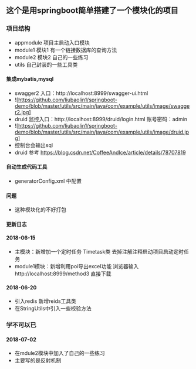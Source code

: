 ## 这个是用springboot简单搭建了一个模块化的项目 ##
### 项目结构 ###
* appmodule 项目主启动入口模块
* module1 模块1 有一个链接数据库的查询方法
* module2 模块2 自己的一些练习
* utils 自己封装的一些工具类

#### 集成mybatis,mysql ####
+ swagger2 入口：http://localhost:8999/swagger-ui.html
+ ![https://github.com/liubaolin1/springboot-demo/blob/master/utils/src/main/java/com/example/utils/image/swagger2.jpg]
+ druid 监控入口：http://localhost:8999/druid/login.html 账号密码：admin
+ ![https://github.com/liubaolin1/springboot-demo/blob/master/utils/src/main/java/com/example/utils/image/druid.jpg]
+ 控制台会输出sql
+ druid 参考 https://blog.csdn.net/CoffeeAndIce/article/details/78707819
#### 自动生成代码工具 ####
+ generatorConfig.xml 中配置
#### 问题 ####
+ 这种模块化的不好打包
#### 更新日志 ####
#### 2018-06-15 ####
+ 主模块：新增加一个定时任务 Timetask类 去掉注解注释启动项目启动定时任务 
+ module1模块：新增利用poi导出excel功能 浏览器输入 http://localhost:8999/method3 直接下载 
#### 2018-06-20  ####
+ 引入redis 新增reids工具类
+ 在StringUtils中引入一些校验方法

### 学不可以已 ###

#### 2018-07-02  ####
+ 在mdule2模块中加入了自己的一些练习 
+ 主要写的是反射机制